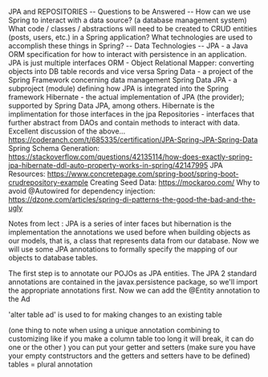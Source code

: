  JPA and REPOSITORIES
-- Questions to be Answered --
How can we use Spring to interact with a data source? (a database management system)
What code / classes / abstractions will need to be created to CRUD entities (posts, users, etc.) in a Spring application?
What technologies are used to accomplish these things in Spring?
-- Data Technologies --
JPA - a Java ORM specification for how to interact with persistence in an application.
 JPA is just multiple interfaces
ORM - Object Relational Mapper: converting objects into DB table records and vice versa
Spring Data - a project of the Spring Framework concerning data management
Spring Data JPA - a subproject (module) defining how JPA is integrated into the Spring framework
Hibernate - the actual implementation of JPA (the provider); supported by Spring Data JPA, among others.
 Hibernate is the implimentation for those interfaces in the jpa
Repositories - interfaces that further abstract from DAOs and contain methods to interact with data.
Excellent discussion of the above... https://coderanch.com/t/685335/certification/JPA-Spring-JPA-Spring-Data
Spring Schema Generation:
https://stackoverflow.com/questions/42135114/how-does-exactly-spring-jpa-hibernate-ddl-auto-property-works-in-spring/42147995
JPA Resources:
https://www.concretepage.com/spring-boot/spring-boot-crudrepository-example
Creating Seed Data:
https://mockaroo.com/
Why to avoid @Autowired for dependency injection:
https://dzone.com/articles/spring-di-patterns-the-good-the-bad-and-the-ugly
 
 Notes from lect :
JPA is a series of inter faces but hibernation is the implementation 
 the annotations we used before when building objects as our models, that is, a class that represents data from our database. Now we will use some JPA annotations to formally specify the mapping of our objects to database tables.

The first step is to annotate our POJOs as JPA entities. The JPA 2 standard annotations are contained in the javax.persistence package, so we'll import the appropriate annotations first. Now we can add the @Entity annotation to the Ad 


'alter table ad' is used to for making changes to an existing table

(one thing to note when using a unique annotation combining to customizing like if you make a column table too long it will break, it can do one or the other )
 you can put your getter and setters (make sure you have your empty contstructors and the getters and setters have to be defined)
tables = plural annotation
